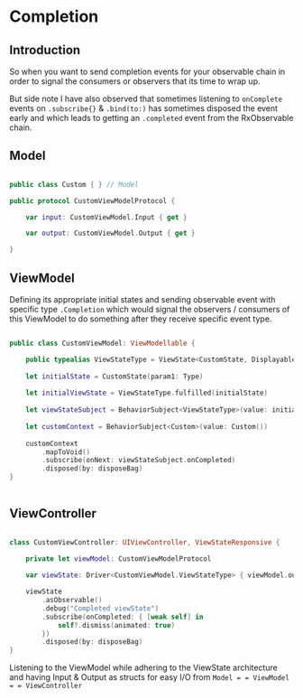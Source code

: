

# Completion

## Introduction

So when you want to send completion events for your observable chain in order to signal the consumers or observers that its time to wrap up.

But side note I have also observed that sometimes listening to `onComplete` events on `.subscribe{}` & `.bind(to:)` has sometimes disposed the event early and which leads to getting an `.completed` event from the RxObservable chain.


## Model 


```swift

public class Custom { } // Model

public protocol CustomViewModelProtocol {

    var input: CustomViewModel.Input { get }

    var output: CustomViewModel.Output { get }

}
```
## ViewModel

Defining its appropriate initial states and sending observable event with specific type `.Completion` which would signal the observers / consumers of this ViewModel to do something after they receive specific event type.

```swift

public class CustomViewModel: ViewModellable {

	public typealias ViewStateType = ViewState<CustomState, DisplayableError, LoadingState, CustomStateEmptyState>
	
	let initialState = CustomState(param1: Type)
	 
	let initialViewState = ViewStateType.fulfilled(initialState)
	     
	let viewStateSubject = BehaviorSubject<ViewStateType>(value: initialViewState)
	
	let customContext = BehaviorSubject<Custom>(value: Custom())
	
	customContext
		.mapToVoid()
		.subscribe(onNext: viewStateSubject.onCompleted)
		.disposed(by: disposeBag)
}
            
```


## ViewController



```swift

class CustomViewController: UIViewController, ViewStateResponsive {

	private let viewModel: CustomViewModelProtocol
	
	var viewState: Driver<CustomViewModel.ViewStateType> { viewModel.output.viewState }

	viewState
		.asObservable()
		.debug("Completed viewState")
		.subscribe(onCompleted: { [weak self] in
			self?.dismiss(animated: true)
		})
		.disposed(by: disposeBag)
}

```


Listening to the ViewModel while adhering to the ViewState architecture and having Input & Output as structs for easy I/O from `Model = = ViewModel = = ViewController` 
